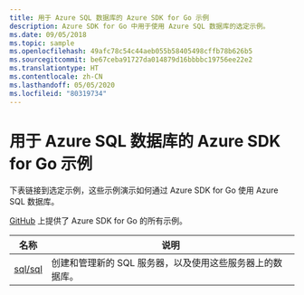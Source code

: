 ```yaml
---
title: 用于 Azure SQL 数据库的 Azure SDK for Go 示例
description: Azure SDK for Go 中用于使用 Azure SQL 数据库的选定示例。
ms.date: 09/05/2018
ms.topic: sample
ms.openlocfilehash: 49afc78c54c44aeb055b58405498cffb78b626b5
ms.sourcegitcommit: be67ceba91727da014879d16bbbbc19756ee22e2
ms.translationtype: HT
ms.contentlocale: zh-CN
ms.lasthandoff: 05/05/2020
ms.locfileid: "80319734"
---
```

# <a name="azure-sdk-for-go-samples-for-azure-sql-database"></a>用于 Azure SQL 数据库的 Azure SDK for Go 示例

下表链接到选定示例，这些示例演示如何通过 Azure SDK for Go 使用 Azure SQL 数据库。

[GitHub](https://github.com/Azure-Samples/azure-sdk-for-go-samples) 上提供了 Azure SDK for Go 的所有示例。

| 名称 | 说明 |
|------|-------------|
| [sql/sql](https://github.com/Azure-Samples/azure-sdk-for-go-samples/blob/master/sql/sql.go) | 创建和管理新的 SQL 服务器，以及使用这些服务器上的数据库。 |
